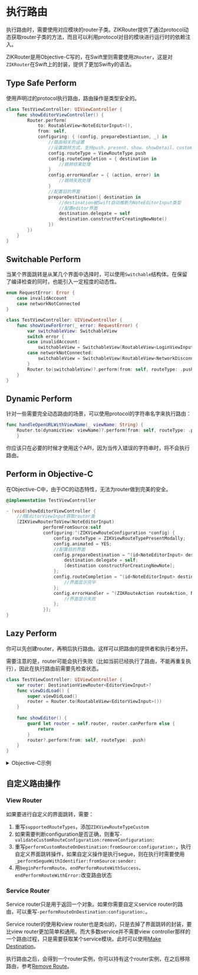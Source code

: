 # 执行路由

执行路由时，需要使用对应模块的router子类。ZIKRouter提供了通过protocol动态获取router子类的方法，而且可以利用protocol对目的模块进行运行时的依赖注入。

ZIKRouter是用Objective-C写的，在Swift里则需要使用`ZRouter`，这是对`ZIKRouter`在Swift上的封装，提供了更加Swifty的语法。

## Type Safe Perform

使用声明过的protocol执行路由，路由操作是类型安全的。

```swift
class TestViewController: UIViewController {
    func showEditorViewController() {
        Router.perform(
            to: RoutableView<NoteEditorInput>(),
            from: self,
            configuring: { (config, prepareDestiantion, _) in
                //路由相关的设置
                //设置跳转方式，支持push、present、show、showDetail、custom等多种方式
                config.routeType = ViewRouteType.push
                config.routeCompletion = { destination in
                    //跳转结束处理
                }
                config.errorHandler = { (action, error) in
                    //跳转失败处理
                }
                //配置目的界面
                prepareDestination({ destination in
                    //destination被Swift自动推断为NoteEditorInput类型
                    //配置editor界面
                    destination.delegate = self
                    destination.constructForCreatingNewNote()
                })
        })
    }
}
```

## Switchable Perform

当某个界面跳转是从某几个界面中选择时，可以使用`Switchable`结构体。在保留了编译检查的同时，也能引入一定程度的动态性。

```swift
enum RequestError: Error {
    case invalidAccount
    case networkNotConnected
}

class TestViewController: UIViewController {
    func showViewForError(_ error: RequestError) {
        var switchableView: SwitchableView
        switch error {
        case invalidAccount:
            switchableView = SwitchableView(RoutableView<LoginViewInput>())
        case networkNotConnected:
            switchableView = SwitchableView(RoutableView<NetworkDisconnectedViewInput>())
        }
        Router.to(switchableView)?.perform(from: self, routeType: .push)
    }
}
```

## Dynamic Perform

针对一些需要完全动态路由的场景，可以使用protocol的字符串名字来执行路由：

```swift
func handleOpenURLWithViewName(_ viewName: String) {
    Router.to(dynamicView: viewName)?.perform(from: self, routeType: .push)
    }

```
你应该只在必要的时候才使用这个API，因为当传入错误的字符串时，将不会执行路由。

## Perform in Objective-C

在Objective-C中，由于OC的动态特性，无法为router做到完美的安全。

```objectivec
@implementation TestViewController

- (void)showEditorViewController {
	//用EditorViewInput获取router类
	[ZIKViewRouterToView(NoteEditorInput)
	          performFromSource:self
	          configuring:^(ZIKViewRouteConfiguration *config) {
	              config.routeType = ZIKViewRouteTypePresentModally;
	              config.animated = YES;
	              //配置目的界面
	              config.prepareDestination = ^(id<NoteEditorInput> destination) {
	                  destination.delegate = self;
	                  [destination constructForCreatingNewNote];
	              };
	              config.routeCompletion = ^(id<NoteEditorInput> destination) {
	                  //界面显示完毕
	              };
	              config.errorHandler = ^(ZIKRouteAction routeAction, NSError *error) {
	                  //界面显示失败
	              };
	          }];
}
```

## Lazy Perform

你可以先创建router，再稍后执行路由。这样可以把路由的提供者和执行者分开。

需要注意的是，router可能会执行失败（比如当前已经执行了路由，不能再重复执行），因此在执行路由前需要先检查状态。

```swift
class TestViewController: UIViewController {
    var router: DestinationViewRouter<EditorViewInput>?
    func viewDidLoad() {
        super.viewDidLoad()
        router = Router.to(RoutableView<EditorViewInput>())
    }
    
    func showEditor() {
        guard let router = self.router, router.canPerform else {
            return
        }
        router?.perform(from: self, routeType: .push)
    }
}
```

<details><summary>Objective-C示例</summary>

```objectivec
@implementation ZIKTestPushViewController

- (void)viewDidLoad {
    [super viewDidLoad];
    self.router = [[ZIKViewRouter.classToView(ZIKRoutableProtocol(EditorViewInput)) alloc]
                           initWithConfiguring:^(ZIKViewRouteConfiguration *config) {
                               config.source = self;
                               config.routeType = ZIKViewRouteTypePush;
                           }
                           removing:nil];
}
- (void)showEditor {
    if (![self.router canPerform]) {
        NSLog(@"Can't perform route now:%@",self.router);
        return;
    }
    [self.router performRouteWithSuccessHandler:^{
        NSLog(@"did show editor");
    } errorHandler:^(SEL routeAction, NSError *error) {
        NSLog(@"failed to show editor with error: %@",error);
    }];
}
@end
```

</details>

## 自定义路由操作

### View Router

如果要进行自定义的界面跳转，需要：

1. 重写`supportedRouteTypes`，添加`ZIKViewRouteTypeCustom`
2. 如果需要判断configuration是否正确，则重写`-validateCustomRouteConfiguration:removeConfiguration:`
3. 重写`performCustomRouteOnDestination:fromSource:configuration:`，执行自定义界面跳转操作，如果自定义操作是执行segue，则在执行时需要使用`_performSegueWithIdentifier:fromSource:sender:`
4. 用`beginPerformRoute`、`endPerformRouteWithSuccess`、`endPerformRouteWithError:`改变路由状态

### Service Router

Service router只是用于返回一个对象。如果你需要自定义service router的路由，可以重写`-performRouteOnDestination:configuration:`。

Service router的使用和view router也是类似的，只是去掉了界面跳转的封装，要比view router更加简单和通用。而大多数service并不需要view controller那样的一个路由过程，只是需要获取某个service模块。此时可以使用[Make Destination](MakeDestination.md)。

执行路由之后，会得到一个router实例，你可以持有这个router实例，在之后移除路由，参考[Remove Route](RemoveRoute.md)。